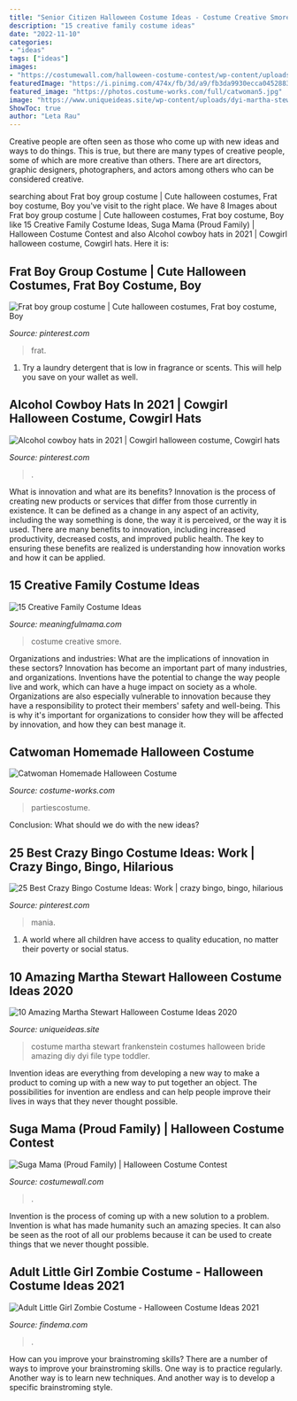 ```yaml
---
title: "Senior Citizen Halloween Costume Ideas - Costume Creative Smore"
description: "15 creative family costume ideas"
date: "2022-11-10"
categories:
- "ideas"
tags: ["ideas"]
images:
- "https://costumewall.com/halloween-costume-contest/wp-content/uploads/2018/10/IMG_20181028_101459_554-1-1024x769.jpg"
featuredImage: "https://i.pinimg.com/474x/fb/3d/a9/fb3da9930ecca045288354016e589769--bingo-costume-ideas.jpg"
featured_image: "https://photos.costume-works.com/full/catwoman5.jpg"
image: "https://www.uniqueideas.site/wp-content/uploads/dyi-martha-stewart-costume-bride-of-frankenstein-costumes-1.jpg"
ShowToc: true
author: "Leta Rau"
---
```



Creative people are often seen as those who come up with new ideas and ways to do things. This is true, but there are many types of creative people, some of which are more creative than others. There are art directors, graphic designers, photographers, and actors among others who can be considered creative.

	

		
searching about Frat boy group costume | Cute halloween costumes, Frat boy costume, Boy you've visit to the right place. We have 8 Images about Frat boy group costume | Cute halloween costumes, Frat boy costume, Boy like 15 Creative Family Costume Ideas, Suga Mama (Proud Family) | Halloween Costume Contest and also Alcohol cowboy hats in 2021 | Cowgirl halloween costume, Cowgirl hats. Here it is:
		
    
## Frat Boy Group Costume | Cute Halloween Costumes, Frat Boy Costume, Boy

<img loading=lazy src="https://i.pinimg.com/736x/68/1d/7c/681d7cc0e1a60113e5c134dbf19e32d0.jpg" onerror="this.onerror=null;this.src='https://tse2.mm.bing.net/th?id=OIP.30Zh49iT6Wf2h8TcQ7vcSwHaJ4&amp;pid=15.1';" alt="Frat boy group costume | Cute halloween costumes, Frat boy costume, Boy">

_Source: pinterest.com_

>frat. 

	

1. Try a laundry detergent that is low in fragrance or scents. This will help you save on your wallet as well.

    
## Alcohol Cowboy Hats In 2021 | Cowgirl Halloween Costume, Cowgirl Hats

<img loading=lazy src="https://i.pinimg.com/originals/31/fb/73/31fb7344d70310d3a6e903ac7ddec5e4.jpg" onerror="this.onerror=null;this.src='https://tse3.mm.bing.net/th?id=OIP.dZT84DLirL4fogGwqDSH2gHaEK&amp;pid=15.1';" alt="Alcohol cowboy hats in 2021 | Cowgirl halloween costume, Cowgirl hats">

_Source: pinterest.com_

>. 

	

What is innovation and what are its benefits?
Innovation is the process of creating new products or services that differ from those currently in existence. It can be defined as a change in any aspect of an activity, including the way something is done, the way it is perceived, or the way it is used. 
There are many benefits to innovation, including increased productivity, decreased costs, and improved public health. The key to ensuring these benefits are realized is understanding how innovation works and how it can be applied.

    
## 15 Creative Family Costume Ideas

<img loading=lazy src="https://meaningfulmama.com/wp-content/uploads/2014/09/Family-Smore-678x1024.jpg" onerror="this.onerror=null;this.src='https://tse3.mm.bing.net/th?id=OIP.yrmhsDqPm7yKMwoTG02TNAHaLL&amp;pid=15.1';" alt="15 Creative Family Costume Ideas">

_Source: meaningfulmama.com_

>costume creative smore. 

	

Organizations and industries: What are the implications of innovation in these sectors?
Innovation has become an important part of many industries, and organizations. Inventions have the potential to change the way people live and work, which can have a huge impact on society as a whole. Organizations are also especially vulnerable to innovation because they have a responsibility to protect their members' safety and well-being. This is why it's important for organizations to consider how they will be affected by innovation, and how they can best manage it.

    
## Catwoman Homemade Halloween Costume

<img loading=lazy src="https://photos.costume-works.com/full/catwoman5.jpg" onerror="this.onerror=null;this.src='https://tse3.mm.bing.net/th?id=OIP.31qV0rEQ-_tdqQtWrTsMgAAAAA&amp;pid=15.1';" alt="Catwoman Homemade Halloween Costume">

_Source: costume-works.com_

>partiescostume. 

	

Conclusion: What should we do with the new ideas?
 

    
## 25 Best Crazy Bingo Costume Ideas: Work | Crazy Bingo, Bingo, Hilarious

<img loading=lazy src="https://i.pinimg.com/474x/fb/3d/a9/fb3da9930ecca045288354016e589769--bingo-costume-ideas.jpg" onerror="this.onerror=null;this.src='https://tse2.mm.bing.net/th?id=OIP.WE1C27pygoQob155edBAbwAAAA&amp;pid=15.1';" alt="25 Best Crazy Bingo Costume Ideas: Work | crazy bingo, bingo, hilarious">

_Source: pinterest.com_

>mania. 

	

1. A world where all children have access to quality education, no matter their poverty or social status. 

    
## 10 Amazing Martha Stewart Halloween Costume Ideas 2020

<img loading=lazy src="https://www.uniqueideas.site/wp-content/uploads/dyi-martha-stewart-costume-bride-of-frankenstein-costumes-1.jpg" onerror="this.onerror=null;this.src='https://tse2.mm.bing.net/th?id=OIP.MVDqhv1aNRMuBiJMtA9s6wHaLE&amp;pid=15.1';" alt="10 Amazing Martha Stewart Halloween Costume Ideas 2020">

_Source: uniqueideas.site_

>costume martha stewart frankenstein costumes halloween bride amazing diy dyi file type toddler. 

	

Invention ideas are everything from developing a new way to make a product to coming up with a new way to put together an object. The possibilities for invention are endless and can help people improve their lives in ways that they never thought possible.

    
## Suga Mama (Proud Family) | Halloween Costume Contest

<img loading=lazy src="https://costumewall.com/halloween-costume-contest/wp-content/uploads/2018/10/IMG_20181028_101459_554-1-1024x769.jpg" onerror="this.onerror=null;this.src='https://tse4.mm.bing.net/th?id=OIP.UP3Xwir1X77m10iC5Hv7egHaFj&amp;pid=15.1';" alt="Suga Mama (Proud Family) | Halloween Costume Contest">

_Source: costumewall.com_

>. 

	

Invention is the process of coming up with a new solution to a problem. Invention is what has made humanity such an amazing species. It can also be seen as the root of all our problems because it can be used to create things that we never thought possible.

    
## Adult Little Girl Zombie Costume - Halloween Costume Ideas 2021

<img loading=lazy src="https://findema.com/wp-content/uploads/2014/10/halloween_20144456.jpg" onerror="this.onerror=null;this.src='https://tse4.mm.bing.net/th?id=OIP.YqxyiOfBuBQY3nE-rGukfAHaKl&amp;pid=15.1';" alt="Adult Little Girl Zombie Costume - Halloween Costume Ideas 2021">

_Source: findema.com_

>. 

	

How can you improve your brainstroming skills?
There are a number of ways to improve your brainstroming skills. One way is to practice regularly. Another way is to learn new techniques. And another way is to develop a specific brainstroming style.

